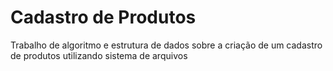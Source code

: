# Cadastro de Produtos
 Trabalho de algoritmo e estrutura de dados sobre a criação de um cadastro de produtos utilizando sistema de arquivos
